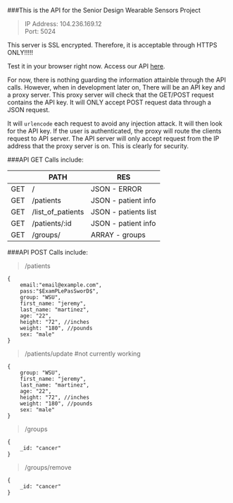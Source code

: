 ###This is the API for the Senior Design Wearable Sensors Project

> IP Address: 104.236.169.12  
> Port: 5024

This server is SSL encrypted. Therefore, it is acceptable through HTTPS ONLY!!!!! 

Test it in your browser right now. Access our API [here](https://104.236.169.12:5024). 

For now, there is nothing guarding the information attainble through the API calls. However, when in development later on, There will be an API key and a proxy server. This proxy server will check that the GET/POST request contains the API key. It will ONLY accept POST request data through a JSON request. 

It will ```urlencode``` each request to avoid any injection attack. It will then look for the API key. If the user is authenticated, the proxy will route the clients request to API server. The API server will only accept request from the IP address that the proxy server is on. This is clearly for security.

###API GET Calls include:

|      | PATH              | RES                  |
|------|-------------------|----------------------|
| GET  | /                 | JSON - ERROR         |
| GET  | /patients         | JSON - patient info  |
| GET  | /list_of_patients | JSON - patients list |
| GET  | /patients/:id     | JSON - patient info  |
| GET  | /groups/          | ARRAY - groups       |


###API POST Calls include:

> /patients 

    {
    	email:"email@example.com",
    	pass:"$ExamPLePasSworD$",
        group: "WSU",
        first_name: "jeremy",
        last_name: "martinez",
        age: "22",
        height: "72", //inches
        weight: "180", //pounds
        sex: "male"        
    }

> /patients/update #not currently working

    {
        group: "WSU",
        first_name: "jeremy",
        last_name: "martinez",
        age: "22",
        height: "72", //inches
        weight: "180", //pounds
        sex: "male"
    }

> /groups 

    {
        _id: "cancer"
    }

> /groups/remove

    {
        _id: "cancer"
    }

